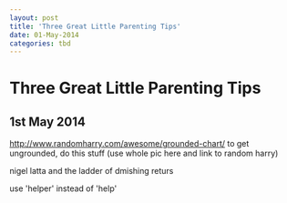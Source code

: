 ```yaml
---
layout: post
title: 'Three Great Little Parenting Tips'
date: 01-May-2014
categories: tbd
---
```


# Three Great Little Parenting Tips

## 1st May 2014

http://www.randomharry.com/awesome/grounded-chart/ to get ungrounded,   do this stuff (use whole pic here and link to random harry)

nigel latta and the ladder of dmishing returs

use 'helper' instead of 'help'

 
